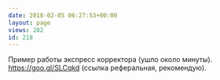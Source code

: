 ```yaml
---
date: 2018-02-05 06:27:53+00:00
layout: page
views: 282
id: 218
---
```


Пример работы экспресс корректора (ушло около минуты). https://goo.gl/SLCqkd (ссылка реферальная, рекомендую).


